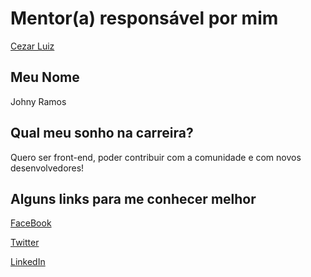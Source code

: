 # Mentor(a) responsável por mim

[Cezar Luiz](/profiles/mentors/profiles/cezar_luiz.md)

## Meu Nome

Johny Ramos

## Qual meu sonho na carreira?

Quero ser front-end, poder contribuir com a comunidade e com novos desenvolvedores!

## Alguns links para me conhecer melhor

[FaceBook](https://www.facebook.com/johnyeramos)

[Twitter](https://twitter.com/JoeeyRamos)

[LinkedIn](https://br.linkedin.com/in/johnyeramos)
